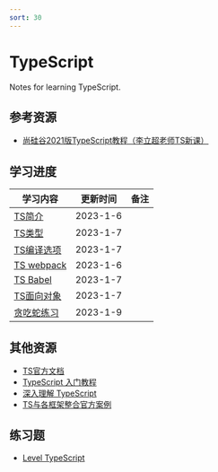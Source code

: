 ```yaml
---
sort: 30
---
```

# **TypeScript**

Notes for learning TypeScript.



## **参考资源**

- [尚硅谷2021版TypeScript教程（李立超老师TS新课）](https://www.bilibili.com/video/BV1Xy4y1v7S2?p=6)



## **学习进度**

| **学习内容**                                                 | **更新时间** | **备注**                                            |
| ------------------ | ------------ | ----------------------------------- |
| [TS简介](./001.TS简介.md) | 2023-1-6   |                                                     |
| [TS类型](./002.TS类型.md) | 2023-1-7   |                                                     |
| [TS编译选项](./003.TS编译选项.md) | 2023-1-7   |                          |
| [TS webpack](./004.TSWebpack.md) | 2023-1-6   |  |
| [TS Babel](./005.TSBabel.md)| 2023-1-7   |                                                     |
| [TS面向对象](./006.TS面向对象.md) | 2023-1-7   |                                                     |
| [贪吃蛇练习](https://github.com/ironartisan/front-notes/tree/master/TypeScript/code/chapt002) | 2023-1-9   |                                                     |



## **其他资源**

-   [TS官方文档](https://www.tslang.cn/docs/home.html)
-   [TypeScript 入门教程](https://ts.xcatliu.com/)
-   [深入理解 TypeScript](https://jkchao.github.io/typescript-book-chinese/)
-   [TS与各框架整合官方案例](https://www.tslang.cn/samples/index.html)



## **练习题**

- [Level TypeScript](https://type-level-typescript.com/)


